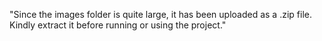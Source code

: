 "Since the images folder is quite large, it has been uploaded as a .zip file. Kindly extract it before running or using the project."

